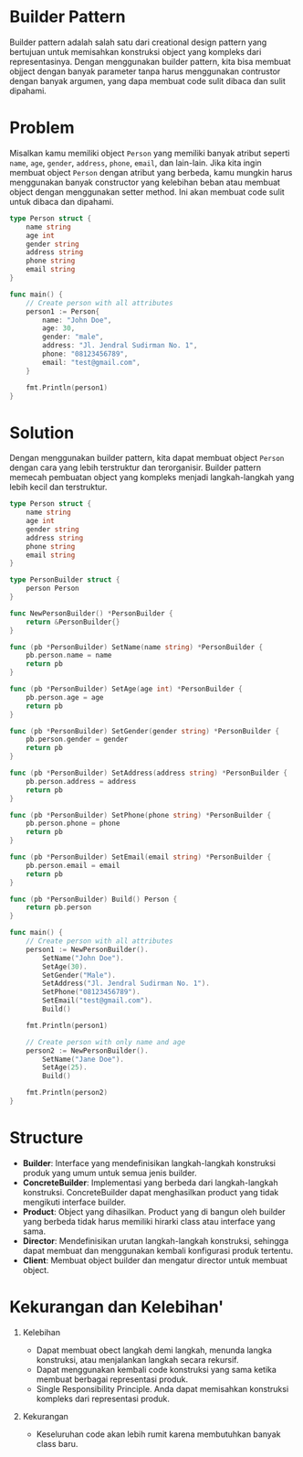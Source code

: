 # Builder Pattern

Builder pattern adalah salah satu dari creational design pattern yang bertujuan untuk memisahkan konstruksi object yang kompleks dari representasinya. Dengan menggunakan builder pattern, kita bisa membuat objject dengan banyak parameter tanpa harus menggunakan contrustor dengan banyak argumen, yang dapa membuat code sulit dibaca dan sulit dipahami.

# Problem

Misalkan kamu memiliki object `Person` yang memiliki banyak atribut seperti `name`, `age`, `gender`, `address`, `phone`, `email`, dan lain-lain. Jika kita ingin membuat object `Person` dengan atribut yang berbeda, kamu mungkin harus menggunakan banyak constructor yang kelebihan beban atau membuat object dengan menggunakan setter method. Ini akan membuat code sulit untuk dibaca dan dipahami.

```go
type Person struct {
    name string
    age int
    gender string
    address string
    phone string
    email string
}

func main() {
    // Create person with all attributes
    person1 := Person{
        name: "John Doe",
        age: 30,
        gender: "male",
        address: "Jl. Jendral Sudirman No. 1",
        phone: "08123456789",
        email: "test@gmail.com",
    }

    fmt.Println(person1)
}
```

# Solution

Dengan menggunakan builder pattern, kita dapat membuat object `Person` dengan cara yang lebih terstruktur dan terorganisir. Builder pattern memecah pembuatan object yang kompleks menjadi langkah-langkah yang lebih kecil dan terstruktur.

```go
type Person struct {
    name string
    age int
    gender string
    address string
    phone string
    email string
}

type PersonBuilder struct {
    person Person
}

func NewPersonBuilder() *PersonBuilder {
    return &PersonBuilder{}
}

func (pb *PersonBuilder) SetName(name string) *PersonBuilder {
    pb.person.name = name
    return pb
}

func (pb *PersonBuilder) SetAge(age int) *PersonBuilder {
    pb.person.age = age
    return pb
}

func (pb *PersonBuilder) SetGender(gender string) *PersonBuilder {
    pb.person.gender = gender
    return pb
}

func (pb *PersonBuilder) SetAddress(address string) *PersonBuilder {
    pb.person.address = address
    return pb
}

func (pb *PersonBuilder) SetPhone(phone string) *PersonBuilder {
    pb.person.phone = phone
    return pb
}

func (pb *PersonBuilder) SetEmail(email string) *PersonBuilder {
    pb.person.email = email
    return pb
}

func (pb *PersonBuilder) Build() Person {
    return pb.person
}

func main() {
    // Create person with all attributes
    person1 := NewPersonBuilder().
        SetName("John Doe").
        SetAge(30).
        SetGender("Male").
        SetAddress("Jl. Jendral Sudirman No. 1").
        SetPhone("08123456789").
        SetEmail("test@gmail.com").
        Build()

    fmt.Println(person1)

    // Create person with only name and age
    person2 := NewPersonBuilder().
        SetName("Jane Doe").
        SetAge(25).
        Build()

    fmt.Println(person2)
}
```

# Structure

- **Builder**: Interface yang mendefinisikan langkah-langkah konstruksi produk yang umum untuk semua jenis builder.
- **ConcreteBuilder**: Implementasi yang berbeda dari langkah-langkah konstruksi. ConcreteBuilder dapat menghasilkan product yang tidak mengikuti interface builder.
- **Product**: Object yang dihasilkan. Product yang di bangun oleh builder yang berbeda tidak harus memiliki hirarki class atau interface yang sama.
- **Director**: Mendefinisikan urutan langkah-langkah konstruksi, sehingga dapat membuat dan menggunakan kembali konfigurasi produk tertentu.
- **Client**: Membuat object builder dan mengatur director untuk membuat object.

# Kekurangan dan Kelebihan'

1. Kelebihan

   - Dapat membuat obect langkah demi langkah, menunda langka konstruksi, atau menjalankan langkah secara rekursif.
   - Dapat menggunakan kembali code konstruksi yang sama ketika membuat berbagai representasi produk.
   - Single Responsibility Principle. Anda dapat memisahkan konstruksi kompleks dari representasi produk.

2. Kekurangan
   - Keseluruhan code akan lebih rumit karena membutuhkan banyak class baru.
